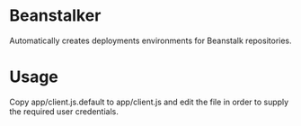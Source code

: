 # Beanstalker
Automatically creates deployments environments for Beanstalk repositories.

# Usage
Copy app/client.js.default to app/client.js and edit the file in order to supply the required user credentials.
